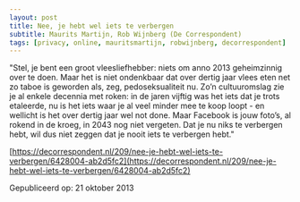 ```yaml
---
layout: post
title: Nee, je hebt wel iets te verbergen
subtitle: Maurits Martijn, Rob Wijnberg (De Correspondent)
tags: [privacy, online, mauritsmartijn, robwijnberg, decorrespondent]
---
```


"Stel, je bent een groot vleesliefhebber: niets om anno 2013 geheimzinnig over te doen. Maar het is niet ondenkbaar dat over dertig jaar vlees eten net zo taboe is geworden als, zeg, pedoseksualiteit nu. Zo’n cultuuromslag zie je al enkele decennia met roken: in de jaren vijftig was het iets dat je trots etaleerde, nu is het iets waar je al veel minder mee te koop loopt - en wellicht is het over dertig jaar wel not done. Maar Facebook is jouw foto’s, al rokend in de kroeg, in 2043 nog niet vergeten. Dat je nu niks te verbergen hebt, wil dus niet zeggen dat je nooit iets te verbergen hebt."

[https://decorrespondent.nl/209/nee-je-hebt-wel-iets-te-verbergen/6428004-ab2d5fc2](https://decorrespondent.nl/209/nee-je-hebt-wel-iets-te-verbergen/6428004-ab2d5fc2)

Gepubliceerd op: 21 oktober 2013